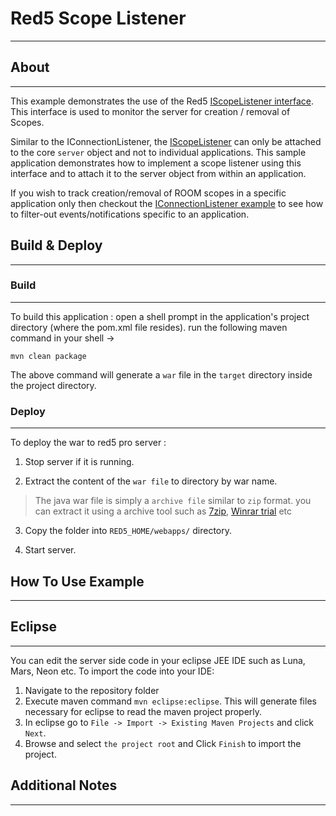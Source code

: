 # Red5 Scope Listener
---


## About
---

This example demonstrates the use of the Red5 [IScopeListener interface](http://red5.org/javadoc/red5-server-common/org/red5/server/api/listeners/IScopeListener.html). This interface is used to monitor the server for creation / removal of Scopes.

Similar to the IConnectionListener, the [IScopeListener](http://red5.org/javadoc/red5-server-common/org/red5/server/api/listeners/IScopeListener.html) can only be attached to the core `server` object and not to individual applications. This sample application demonstrates how to implement a scope listener using this interface and to attach it to the server object from within an application. 

If you wish to track creation/removal of ROOM scopes in a specific application only then checkout the [IConnectionListener example](https://github.com/rajdeeprath/red5-development-series/tree/master/code-examples/server-side/red5-connection-examples/connection-listener-demo) to see how to filter-out events/notifications specific to an application.



## Build & Deploy
---

### Build
---

To build this application : open a shell prompt in the application's project directory (where the pom.xml file resides). run the following maven command in your shell -> 

``` 
mvn clean package 

```

The above command will generate a `war` file in the `target` directory inside the project directory. 


### Deploy
---

To deploy the war to red5 pro server :

1. Stop server if it is running.

2. Extract the content of the `war file` to directory by war name. 

> The java war file is simply a `archive file` similar to `zip` format. you can extract it using a archive tool such as [7zip](#http://www.7-zip.org/), [Winrar trial](#http://www.rarlab.com/download.htm) etc

3. Copy the folder into `RED5_HOME/webapps/` directory.

4. Start server.



## How To Use Example
---





## Eclipse
---

You can edit the server side code in your eclipse JEE IDE such as Luna, Mars, Neon etc. To import the code into your IDE:

1. Navigate to the repository folder
2. Execute maven command `mvn eclipse:eclipse`. This will generate files necessary for eclipse to read the maven project properly.
3. In eclipse go to `File -> Import -> Existing Maven Projects` and click `Next`.
4. Browse and select `the project root` and Click `Finish` to import the project.



## Additional Notes
---





